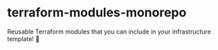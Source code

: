 # terraform-modules-monorepo
Reusable Terraform modules that you can include in your infrastructure template! :tada:
